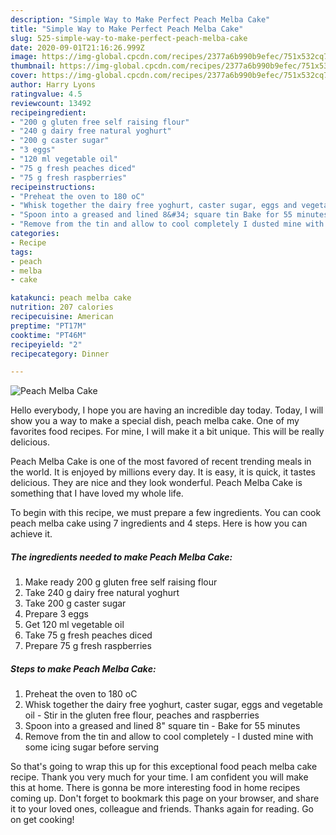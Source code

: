 ```yaml
---
description: "Simple Way to Make Perfect Peach Melba Cake"
title: "Simple Way to Make Perfect Peach Melba Cake"
slug: 525-simple-way-to-make-perfect-peach-melba-cake
date: 2020-09-01T21:16:26.999Z
image: https://img-global.cpcdn.com/recipes/2377a6b990b9efec/751x532cq70/peach-melba-cake-recipe-main-photo.jpg
thumbnail: https://img-global.cpcdn.com/recipes/2377a6b990b9efec/751x532cq70/peach-melba-cake-recipe-main-photo.jpg
cover: https://img-global.cpcdn.com/recipes/2377a6b990b9efec/751x532cq70/peach-melba-cake-recipe-main-photo.jpg
author: Harry Lyons
ratingvalue: 4.5
reviewcount: 13492
recipeingredient:
- "200 g gluten free self raising flour"
- "240 g dairy free natural yoghurt"
- "200 g caster sugar"
- "3 eggs"
- "120 ml vegetable oil"
- "75 g fresh peaches diced"
- "75 g fresh raspberries"
recipeinstructions:
- "Preheat the oven to 180 oC"
- "Whisk together the dairy free yoghurt, caster sugar, eggs and vegetable oil Stir in the gluten free flour, peaches and raspberries"
- "Spoon into a greased and lined 8&#34; square tin Bake for 55 minutes"
- "Remove from the tin and allow to cool completely I dusted mine with some icing sugar before serving"
categories:
- Recipe
tags:
- peach
- melba
- cake

katakunci: peach melba cake 
nutrition: 207 calories
recipecuisine: American
preptime: "PT17M"
cooktime: "PT46M"
recipeyield: "2"
recipecategory: Dinner

---
```



![Peach Melba Cake](https://img-global.cpcdn.com/recipes/2377a6b990b9efec/751x532cq70/peach-melba-cake-recipe-main-photo.jpg)

Hello everybody, I hope you are having an incredible day today. Today, I will show you a way to make a special dish, peach melba cake. One of my favorites food recipes. For mine, I will make it a bit unique. This will be really delicious.



Peach Melba Cake is one of the most favored of recent trending meals in the world. It is enjoyed by millions every day. It is easy, it is quick, it tastes delicious. They are nice and they look wonderful. Peach Melba Cake is something that I have loved my whole life.


To begin with this recipe, we must prepare a few ingredients. You can cook peach melba cake using 7 ingredients and 4 steps. Here is how you can achieve it.

<!--inarticleads1-->

##### The ingredients needed to make Peach Melba Cake:

1. Make ready 200 g gluten free self raising flour
1. Take 240 g dairy free natural yoghurt
1. Take 200 g caster sugar
1. Prepare 3 eggs
1. Get 120 ml vegetable oil
1. Take 75 g fresh peaches diced
1. Prepare 75 g fresh raspberries




<!--inarticleads2-->

##### Steps to make Peach Melba Cake:

1. Preheat the oven to 180 oC
1. Whisk together the dairy free yoghurt, caster sugar, eggs and vegetable oil - Stir in the gluten free flour, peaches and raspberries
1. Spoon into a greased and lined 8&#34; square tin - Bake for 55 minutes
1. Remove from the tin and allow to cool completely - I dusted mine with some icing sugar before serving




So that's going to wrap this up for this exceptional food peach melba cake recipe. Thank you very much for your time. I am confident you will make this at home. There is gonna be more interesting food in home recipes coming up. Don't forget to bookmark this page on your browser, and share it to your loved ones, colleague and friends. Thanks again for reading. Go on get cooking!
